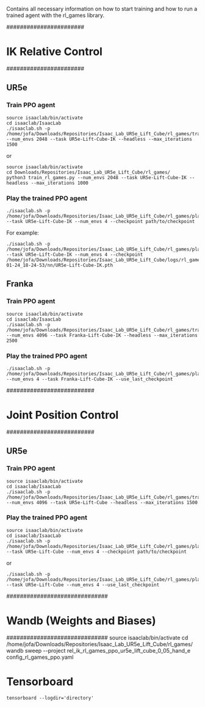 Contains all necessary information on how to start training and how to run a trained agent with the rl_games library.


#######################
# IK Relative Control #
#######################

## UR5e
### Train PPO agent
    source isaaclab/bin/activate
    cd isaaclab/IsaacLab
    ./isaaclab.sh -p /home/jofa/Downloads/Repositories/Isaac_Lab_UR5e_Lift_Cube/rl_games/train_rl_games.py --num_envs 2048 --task UR5e-Lift-Cube-IK --headless --max_iterations 1500

or

    source isaaclab/bin/activate
    cd Downloads/Repositories/Isaac_Lab_UR5e_Lift_Cube/rl_games/
    python3 train_rl_games.py --num_envs 2048 --task UR5e-Lift-Cube-IK --headless --max_iterations 1000


### Play the trained PPO agent
    ./isaaclab.sh -p /home/jofa/Downloads/Repositories/Isaac_Lab_UR5e_Lift_Cube/rl_games/play_rl_games.py --task UR5e-Lift-Cube-IK --num_envs 4 --checkpoint path/to/checkpoint

For example:

    ./isaaclab.sh -p /home/jofa/Downloads/Repositories/Isaac_Lab_UR5e_Lift_Cube/rl_games/play_rl_games.py --task UR5e-Lift-Cube-IK --num_envs 4 --checkpoint /home/jofa/Downloads/Repositories/Isaac_Lab_UR5e_Lift_Cube/logs/rl_games/ppo/2025-01-24_18-24-53/nn/UR5e-Lift-Cube-IK.pth



## Franka
### Train PPO agent
    source isaaclab/bin/activate
    cd isaaclab/IsaacLab
    ./isaaclab.sh -p /home/jofa/Downloads/Repositories/Isaac_Lab_UR5e_Lift_Cube/rl_games/train_rl_games.py --num_envs 4096 --task Franka-Lift-Cube-IK --headless --max_iterations 2500


### Play the trained PPO agent
    ./isaaclab.sh -p /home/jofa/Downloads/Repositories/Isaac_Lab_UR5e_Lift_Cube/rl_games/play_rl_games.py --num_envs 4 --task Franka-Lift-Cube-IK --use_last_checkpoint



##########################
# Joint Position Control #
##########################

## UR5e

### Train PPO agent
    source isaaclab/bin/activate
    cd isaaclab/IsaacLab
    ./isaaclab.sh -p /home/jofa/Downloads/Repositories/Isaac_Lab_UR5e_Lift_Cube/rl_games/train_rl_games.py --num_envs 4096 --task UR5e-Lift-Cube --headless --max_iterations 1500


### Play the trained PPO agent
    source isaaclab/bin/activate
    cd isaaclab/IsaacLab
    ./isaaclab.sh -p /home/jofa/Downloads/Repositories/Isaac_Lab_UR5e_Lift_Cube/rl_games/play_rl_games.py --task UR5e-Lift-Cube --num_envs 4 --checkpoint path/to/checkpoint

or

    ./isaaclab.sh -p /home/jofa/Downloads/Repositories/Isaac_Lab_UR5e_Lift_Cube/rl_games/play_rl_games.py --task UR5e-Lift-Cube --num_envs 4 --use_last_checkpoint



##############################
# Wandb (Weights and Biases) #
##############################
    source isaaclab/bin/activate
    cd /home/jofa/Downloads/Repositories/Isaac_Lab_UR5e_Lift_Cube/rl_games/
    wandb sweep --project rel_ik_rl_games_ppo_ur5e_lift_cube_0_05_hand_e config_rl_games_ppo.yaml




# Tensorboard
    tensorboard --logdir='directory'